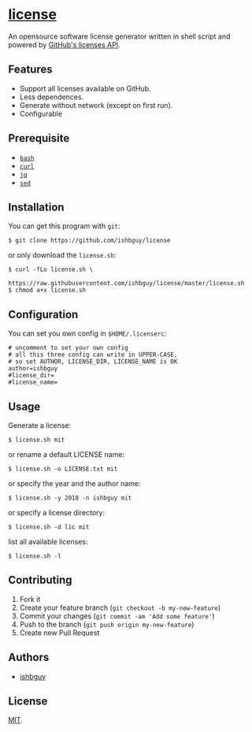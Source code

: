 # [license](https://github.com/ishbguy/license)

An opensource software license generator written in shell script and powered by [GitHub's licenses API](https://developer.github.com/v3/licenses/).

## Features

+ Support all licenses available on GitHub.
+ Less dependences.
+ Generate without network (except on first run).
+ Configurable

## Prerequisite

+ [`bash`](https://www.gnu.org/software/bash/bash.html)
+ [`curl`](https://curl.haxx.se/)
+ [`jq`](https://stedolan.github.io/jq/)
+ [`sed`](https://www.gnu.org/software/sed/)

## Installation

You can get this program with `git`:

```
$ git clone https://github.com/ishbguy/license
```

or only download the `license.sh`:

```
$ curl -fLo license.sh \
         https://raw.githubusercontent.com/ishbguy/license/master/license.sh
$ chmod a+x license.sh
```

## Configuration

You can set you own config in `$HOME/.licenserc`:

```
# uncomment to set your own config
# all this three config can write in UPPER-CASE,
# so set AUTHOR, LICENSE_DIR, LICENSE_NAME is OK
author=ishbguy
#license_dir=
#license_name=
```

## Usage

Generate a license:

```
$ license.sh mit
```

or rename a default LICENSE name:

```
$ license.sh -o LICENSE.txt mit
```

or specify the year and the author name:

```
$ license.sh -y 2018 -n ishbguy mit
```

or specify a license directory:

```
$ license.sh -d lic mit
```

list all available licenses:

```
$ license.sh -l
```

## Contributing

1. Fork it
2. Create your feature branch (`git checkout -b my-new-feature`)
3. Commit your changes (`git commit -am 'Add some feature'`)
4. Push to the branch (`git push origin my-new-feature`)
5. Create new Pull Request

## Authors

+ [ishbguy](https://github.com/ishbguy)

## License

[MIT](https://opensource.org/licenses/MIT).
